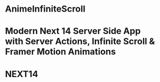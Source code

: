 # AnimeInfiniteScroll
#  Modern Next 14 Server Side App with Server Actions, Infinite Scroll & Framer Motion Animations
# NEXT14
